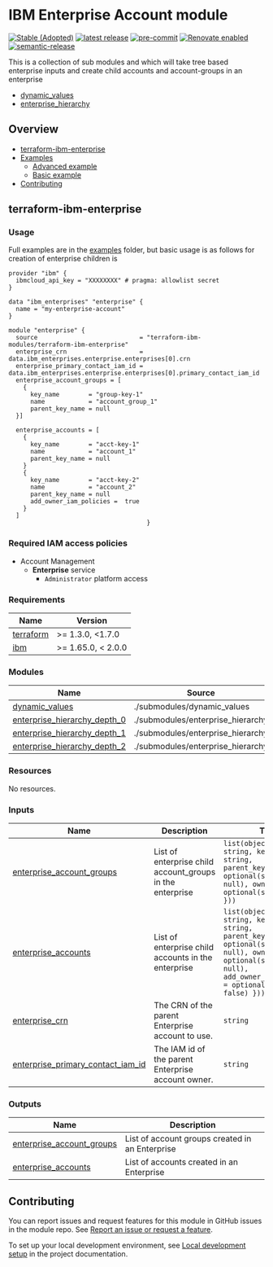 # IBM Enterprise Account module

[![Stable (Adopted)](https://img.shields.io/badge/Status-Stable%20(Adopted)-yellowgreen?style=plastic)](https://terraform-ibm-modules.github.io/documentation/#/badge-status)
[![latest release](https://img.shields.io/github/v/release/terraform-ibm-modules/terraform-ibm-enterprise?logo=GitHub&sort=semver)](https://github.com/terraform-ibm-modules/terraform-ibm-enterprise/releases/latest)
[![pre-commit](https://img.shields.io/badge/pre--commit-enabled-brightgreen?logo=pre-commit&logoColor=white)](https://github.com/pre-commit/pre-commit)
[![Renovate enabled](https://img.shields.io/badge/renovate-enabled-brightgreen.svg)](https://renovatebot.com/)
[![semantic-release](https://img.shields.io/badge/%20%20%F0%9F%93%A6%F0%9F%9A%80-semantic--release-e10079.svg)](https://github.com/semantic-release/semantic-release)

This is a collection of sub modules and which will take tree based enterprise inputs and create child accounts and account-groups in an enterprise
* [dynamic_values](submodules/dynamic_values)
* [enterprise_hierarchy](submodules/enterprise_hierarchy)

<!-- Below content is automatically populated via pre-commit hook -->
<!-- BEGIN OVERVIEW HOOK -->
## Overview
* [terraform-ibm-enterprise](#terraform-ibm-enterprise)
* [Examples](./examples)
    * [Advanced example](./examples/advanced)
    * [Basic example](./examples/basic)
* [Contributing](#contributing)
<!-- END OVERVIEW HOOK -->

<!-- This heading should always match the name of the root level module (aka the repo name) -->
## terraform-ibm-enterprise

### Usage

Full examples are in the [examples](./examples/) folder, but basic usage is as follows for creation of enterprise children is

```hcl
provider "ibm" {
  ibmcloud_api_key = "XXXXXXXX" # pragma: allowlist secret
}

data "ibm_enterprises" "enterprise" {
  name = "my-enterprise-account"
}

module "enterprise" {
  source                            = "terraform-ibm-modules/terraform-ibm-enterprise"
  enterprise_crn                    = data.ibm_enterprises.enterprise.enterprises[0].crn
  enterprise_primary_contact_iam_id = data.ibm_enterprises.enterprise.enterprises[0].primary_contact_iam_id
  enterprise_account_groups = [
    {
      key_name        = "group-key-1"
      name            = "account_group_1"
      parent_key_name = null
  }]

  enterprise_accounts = [
    {
      key_name        = "acct-key-1"
      name            = "account_1"
      parent_key_name = null
    }
    {
      key_name        = "acct-key-2"
      name            = "account_2"
      parent_key_name = null
      add_owner_iam_policies =  true
    }
  ]
                                      }
```

### Required IAM access policies

- Account Management
  - **Enterprise** service
      - `Administrator` platform access

<!-- Below content is automatically populated via pre-commit hook -->
<!-- BEGINNING OF PRE-COMMIT-TERRAFORM DOCS HOOK -->
### Requirements

| Name | Version |
|------|---------|
| <a name="requirement_terraform"></a> [terraform](#requirement\_terraform) | >= 1.3.0, <1.7.0 |
| <a name="requirement_ibm"></a> [ibm](#requirement\_ibm) | >= 1.65.0, < 2.0.0 |

### Modules

| Name | Source | Version |
|------|--------|---------|
| <a name="module_dynamic_values"></a> [dynamic\_values](#module\_dynamic\_values) | ./submodules/dynamic_values | n/a |
| <a name="module_enterprise_hierarchy_depth_0"></a> [enterprise\_hierarchy\_depth\_0](#module\_enterprise\_hierarchy\_depth\_0) | ./submodules/enterprise_hierarchy | n/a |
| <a name="module_enterprise_hierarchy_depth_1"></a> [enterprise\_hierarchy\_depth\_1](#module\_enterprise\_hierarchy\_depth\_1) | ./submodules/enterprise_hierarchy | n/a |
| <a name="module_enterprise_hierarchy_depth_2"></a> [enterprise\_hierarchy\_depth\_2](#module\_enterprise\_hierarchy\_depth\_2) | ./submodules/enterprise_hierarchy | n/a |

### Resources

No resources.

### Inputs

| Name | Description | Type | Default | Required |
|------|-------------|------|---------|:--------:|
| <a name="input_enterprise_account_groups"></a> [enterprise\_account\_groups](#input\_enterprise\_account\_groups) | List of enterprise child account\_groups in the enterprise | `list(object({ name = string, key_name = string, parent_key_name = optional(string, null), owner_iam_id = optional(string, null) }))` | `[]` | no |
| <a name="input_enterprise_accounts"></a> [enterprise\_accounts](#input\_enterprise\_accounts) | List of enterprise child accounts in the enterprise | `list(object({ name = string, key_name = string, parent_key_name = optional(string, null), owner_iam_id = optional(string, null), add_owner_iam_policies = optional(bool, false) }))` | `[]` | no |
| <a name="input_enterprise_crn"></a> [enterprise\_crn](#input\_enterprise\_crn) | The CRN of the parent Enterprise account to use. | `string` | n/a | yes |
| <a name="input_enterprise_primary_contact_iam_id"></a> [enterprise\_primary\_contact\_iam\_id](#input\_enterprise\_primary\_contact\_iam\_id) | The IAM id of the parent Enterprise account owner. | `string` | n/a | yes |

### Outputs

| Name | Description |
|------|-------------|
| <a name="output_enterprise_account_groups"></a> [enterprise\_account\_groups](#output\_enterprise\_account\_groups) | List of account groups created in an Enterprise |
| <a name="output_enterprise_accounts"></a> [enterprise\_accounts](#output\_enterprise\_accounts) | List of accounts created in an Enterprise |
<!-- END OF PRE-COMMIT-TERRAFORM DOCS HOOK -->

<!-- Leave this section as is so that your module has a link to local development environment set up steps for contributors to follow -->
## Contributing

You can report issues and request features for this module in GitHub issues in the module repo. See [Report an issue or request a feature](https://github.com/terraform-ibm-modules/.github/blob/main/.github/SUPPORT.md).

To set up your local development environment, see [Local development setup](https://terraform-ibm-modules.github.io/documentation/#/local-dev-setup) in the project documentation.
